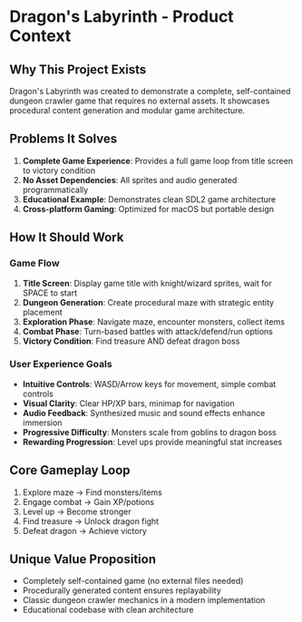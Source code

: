 # Dragon's Labyrinth - Product Context

## Why This Project Exists
Dragon's Labyrinth was created to demonstrate a complete, self-contained dungeon crawler game that requires no external assets. It showcases procedural content generation and modular game architecture.

## Problems It Solves
1. **Complete Game Experience**: Provides a full game loop from title screen to victory condition
2. **No Asset Dependencies**: All sprites and audio generated programmatically
3. **Educational Example**: Demonstrates clean SDL2 game architecture
4. **Cross-platform Gaming**: Optimized for macOS but portable design

## How It Should Work

### Game Flow
1. **Title Screen**: Display game title with knight/wizard sprites, wait for SPACE to start
2. **Dungeon Generation**: Create procedural maze with strategic entity placement
3. **Exploration Phase**: Navigate maze, encounter monsters, collect items
4. **Combat Phase**: Turn-based battles with attack/defend/run options
5. **Victory Condition**: Find treasure AND defeat dragon boss

### User Experience Goals
- **Intuitive Controls**: WASD/Arrow keys for movement, simple combat controls
- **Visual Clarity**: Clear HP/XP bars, minimap for navigation
- **Audio Feedback**: Synthesized music and sound effects enhance immersion
- **Progressive Difficulty**: Monsters scale from goblins to dragon boss
- **Rewarding Progression**: Level ups provide meaningful stat increases

## Core Gameplay Loop
1. Explore maze → Find monsters/items
2. Engage combat → Gain XP/potions
3. Level up → Become stronger
4. Find treasure → Unlock dragon fight
5. Defeat dragon → Achieve victory

## Unique Value Proposition
- Completely self-contained game (no external files needed)
- Procedurally generated content ensures replayability
- Classic dungeon crawler mechanics in a modern implementation
- Educational codebase with clean architecture
